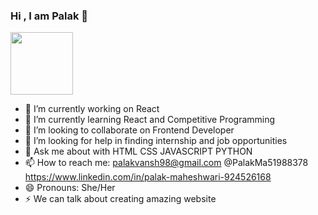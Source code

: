 ### Hi , I am Palak 👋

<img align="center" src="https://pin.it/3e2z0NI" height="100" />

- 🔭 I’m currently working on React
- 🌱 I’m currently learning React and Competitive Programming
- 👯 I’m looking to collaborate on Frontend Developer
- 🤔 I’m looking for help in finding internship and job opportunities                           
- 💬 Ask me about  with HTML CSS JAVASCRIPT PYTHON
- 📫 How to reach me: palakvansh98@gmail.com @PalakMa51988378 https://www.linkedin.com/in/palak-maheshwari-924526168
- 😄 Pronouns: She/Her
- ⚡ We can talk about creating amazing website
